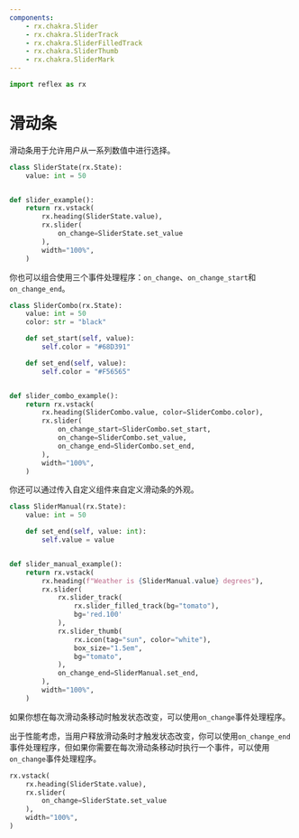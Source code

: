 ```yaml
---
components:
    - rx.chakra.Slider
    - rx.chakra.SliderTrack
    - rx.chakra.SliderFilledTrack
    - rx.chakra.SliderThumb
    - rx.chakra.SliderMark
---
```


```python exec
import reflex as rx
```

# 滑动条

滑动条用于允许用户从一系列数值中进行选择。

```python demo exec
class SliderState(rx.State):
    value: int = 50


def slider_example():
    return rx.vstack(
        rx.heading(SliderState.value),
        rx.slider(
            on_change=SliderState.set_value
        ),
        width="100%",
    )
```

你也可以组合使用三个事件处理程序：`on_change`、`on_change_start`和`on_change_end`。

```python demo exec
class SliderCombo(rx.State):
    value: int = 50
    color: str = "black"

    def set_start(self, value):
        self.color = "#68D391" 

    def set_end(self, value):
        self.color = "#F56565" 


def slider_combo_example():
    return rx.vstack(
        rx.heading(SliderCombo.value, color=SliderCombo.color),
        rx.slider(
            on_change_start=SliderCombo.set_start,
            on_change=SliderCombo.set_value,
            on_change_end=SliderCombo.set_end,
        ),
        width="100%",
    )
```

你还可以通过传入自定义组件来自定义滑动条的外观。

```python demo exec
class SliderManual(rx.State):
    value: int = 50

    def set_end(self, value: int):
        self.value = value


def slider_manual_example():
    return rx.vstack( 
        rx.heading(f"Weather is {SliderManual.value} degrees"),
        rx.slider(
            rx.slider_track(
                rx.slider_filled_track(bg="tomato"),
                bg='red.100'
            ),
            rx.slider_thumb(
                rx.icon(tag="sun", color="white"),
                box_size="1.5em",
                bg="tomato",
            ),
            on_change_end=SliderManual.set_end,
        ),
        width="100%",
    )
```

如果你想在每次滑动条移动时触发状态改变，可以使用`on_change`事件处理程序。

出于性能考虑，当用户释放滑动条时才触发状态改变，你可以使用`on_change_end`事件处理程序，但如果你需要在每次滑动条移动时执行一个事件，可以使用`on_change`事件处理程序。

```python demo
rx.vstack(
    rx.heading(SliderState.value),
    rx.slider(
        on_change=SliderState.set_value
    ),
    width="100%",
)
```

